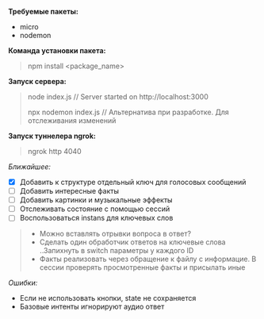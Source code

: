 **Требуемые пакеты:**
- micro
- nodemon

**Команда установки пакета:**
> npm install <package_name>

**Запуск сервера:**
> node index.js			// Server started on http://localhost:3000
>
> npx nodemon index.js	// Альтернатива при разработке. Для отслеживания изменений

**Запуск туннелера ngrok:**
> ngrok http 4040


*Ближайшее:*
- [X] Добавить к структуре отдельный ключ для голосовых сообщений
- [ ] Добавить интересные факты
- [ ] Добавить картинки и музыкальные эффекты
- [ ] Отслеживать состояние с помощью сессий
- [ ] Воспользоваться instans для ключевых слов

> - Можно вставлять отрывки вопроса в ответ? 
> - Сделать один обработчик ответов на ключевые слова ..Запихнуть в switch параметры у каждого ID
> - Факты реализовать через обращение к файлу с информацие. В сессии проверять просмотренные факты
> и присылать иные

*Ошибки:*
- Если не использовать кнопки, state не сохраняется
- Базовые интенты игнорируют аудио ответ

